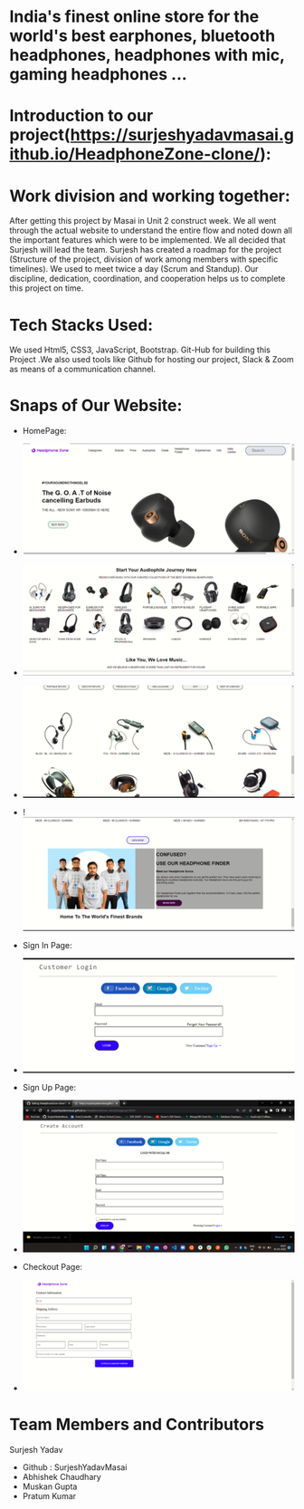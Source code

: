 # India's finest online store for the world's best earphones, bluetooth headphones, headphones with mic, gaming headphones ...
# Introduction to our project(https://surjeshyadavmasai.github.io/HeadphoneZone-clone/):


# Work division and working together:

After getting this project by Masai in Unit 2 construct week. 
We all went through the actual website to understand the entire flow and noted down all the important features which were to be implemented. 
We all decided that Surjesh will lead the team. Surjesh has created a roadmap for the project (Structure of the project, 
division of work among members with specific timelines). We used to meet twice a day (Scrum and Standup). 
Our discipline, dedication, coordination, and cooperation helps us to complete this project on time.

# Tech Stacks Used:
We used Html5, CSS3, JavaScript, Bootstrap.
Git-Hub for building this Project .We also used tools like Github for hosting our project, Slack & Zoom as means of a communication channel.


# Snaps of Our Website:

* HomePage:
 
* ![Screenshot](https://github.com/SurjeshYadavMasai/Projects-Photos/blob/main/home%20page.png)

* ![Screenshot](https://github.com/SurjeshYadavMasai/Projects-Photos/blob/main/Screenshot%20(611).png)

* ![Screenshot](https://github.com/SurjeshYadavMasai/Projects-Photos/blob/main/home3.png)

* !![Screenshot](https://github.com/SurjeshYadavMasai/Projects-Photos/blob/main/home4.png)



* Sign In Page:
* ![Screenshot](https://github.com/SurjeshYadavMasai/Projects-Photos/blob/main/login%20page.png)



* Sign Up Page:
* ![Screenshot](https://github.com/SurjeshYadavMasai/Projects-Photos/blob/main/signup%20page.png)



* Checkout Page:
* ![Screenshot_32](https://github.com/SurjeshYadavMasai/Projects-Photos/blob/main/checout%20page.png)




# Team Members and Contributors

Surjesh Yadav
* Github : SurjeshYadavMasai
* Abhishek Chaudhary
* Muskan Gupta
* Pratum Kumar

